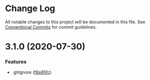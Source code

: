 # Change Log

All notable changes to this project will be documented in this file.
See [Conventional Commits](https://conventionalcommits.org) for commit guidelines.

# 3.1.0 (2020-07-30)


### Features

* .gitignore ([f8a95fc](https://github.com/legoflow/next/commit/f8a95fcf052b1ea0d2edd53b8657afbd3affe19c))
